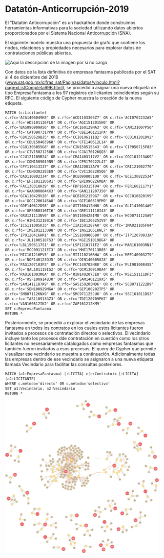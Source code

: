 # Datatón-Anticorrupción-2019
El "Datatón Anticorrupción" es un hackathon donde construimos herramientas informativas para la sociedad utilizando datos abiertos proporcionados por el Sistema Nacional Anticorrupción (SNA). 

El siguiente modelo muestra una propuesta de grafo que contiene los nodos, relaciones y propiedades necesarios para explorar datos de contrataciones públicas abiertas.

![Aquí la descripción de la imagen por si no carga](imagenes/Modelo_de_grafo_para_contrataciones_públicas.jpg)

Con datos de la lista definitiva de empresas fantasma publicada por el SAT al 4 de diciembre del 2019 (www.sat.gob.mx/cifras_sat/Paginas/datos/vinculo.html?page=ListCompleta69B.html), se procedió a asignar una nueva etiqueta de tipo EmpresaFantasma a los 97 registros de licitantes coincidentes según su RFC. El siguiente código de Cypher muestra la creación de la nueva etiqueta.

```
MATCH (c:Licitante)
c.rfc='ACA1406049K8' OR c.rfc='ACD1103303Z7' OR c.rfc='ACI0702232A5' OR c.rfc='ADS101126FL0' OR c.rfc='AGI1512015H0' OR
c.rfc='BAS090909A56' OR c.rfc='CAC160129NA3' OR c.rfc='CAM131007P50' OR c.rfc='CAT090731PP0' OR c.rfc='CBE1401211PA' OR
c.rfc='CBX150529BJ5' OR c.rfc='CCI010611IQ2' OR c.rfc='CCO101201DV2' OR c.rfc='CEU150403968' OR c.rfc='CFE140612L14' OR
c.rfc='CGO1303055G8' OR c.rfc='CIN150515343' OR c.rfc='CIP050715F83' OR c.rfc='CIV150212586' OR c.rfc='CJA170126QQ3' OR
c.rfc='CJU121105B24' OR c.rfc='CMA1403117V2' OR c.rfc='COC101213AK9' OR c.rfc='COM1509019N9' OR c.rfc='CPR170222L47' OR
c.rfc='CPY110413I37' OR c.rfc='CRA120813AY9' OR c.rfc='CRI121002770' OR c.rfc='CUN0302283E9' OR c.rfc='CVI1302205Q6' OR
c.rfc='DAD1108023J4' OR c.rfc='DCE0908051U8' OR c.rfc='ECE130822534' OR c.rfc='EPJ1011206R1' OR c.rfc='ERI090226MBA' OR
c.rfc='FAC130318H39' OR c.rfc='FDP160315TU4' OR c.rfc='FER1602117Y1' OR c.rfc='GAA000804KX3' OR c.rfc='GAN111207J50' OR
c.rfc='GCA110429V28' OR c.rfc='GCB1012159G7' OR c.rfc='GCC0108201V9' OR c.rfc='GCC120614SA8' OR c.rfc='GCE100319FM9' OR
c.rfc='GDE140612D98' OR c.rfc='GIT100412NH0' OR c.rfc='GLI1410014A9' OR c.rfc='GPS980316TI6' OR c.rfc='GRE111110I43' OR
c.rfc='GRU121113NV6' OR c.rfc='GVI100428IM8' OR c.rfc='HCO071112SA9' OR c.rfc='HIN131218B16' OR c.rfc='IBI120525IV9' OR
c.rfc='ICS111005K33' OR c.rfc='IIA1501287A0' OR c.rfc='IMA021105FU4' OR c.rfc='IME101213U98' OR c.rfc='ING120518NL7' OR
c.rfc='IPO120416HR1' OR c.rfc='ISS100906S80' OR c.rfc='ITP120709J3A' OR c.rfc='JLI100518F53' OR c.rfc='KGI151019BG4' OR
c.rfc='LBL1505117S1' OR c.rfc='LSP121017IF2' OR c.rfc='MAR161003RN1' OR c.rfc='MCC091121EI3' OR c.rfc='MHI170113B85' OR
c.rfc='MIC101216PV3' OR c.rfc='MII110216RHA' OR c.rfc='MPE1409032T9' OR c.rfc='NOP140123QJ5' OR c.rfc='OIN140605828' OR
c.rfc='PAG1207103F3' OR c.rfc='PCC140702N80' OR c.rfc='PLI9810084S5' OR c.rfc='QAL101119IG2' OR c.rfc='QCM130919BA4' OR
c.rfc='RAD161003M6A' OR c.rfc='RIN140207JE8' OR c.rfc='RSE151111DF3' OR c.rfc='RSF100914BJ0' OR c.rfc='SAM1401219X5' OR
c.rfc='SAM1411187K9' OR c.rfc='SAS150205MD6' OR c.rfc='SCB0711222D9' OR c.rfc='SEN100929MGA' OR c.rfc='SEP100202TP5' OR
c.rfc='SMB071126NX9' OR c.rfc='SMC971125JU6' OR c.rfc='SSC161011DS3' OR c.rfc='TAS110913GZ3' OR c.rfc='TDI120709PH7' OR
c.rfc='VAN160812IK2' OR c.rfc='ZAP161212KM9'
SET c:EmpresaFantasma
RETURN *
```

Posteriormente, se procedió a explorar el vecindario de las empresas fantasma en todos los contratos en los cuales estos licitantes fueron invitados a procesos de contratación directos o selectivos. El vecindario incluye tanto los procesos dde contratación en cuestión como los otros licitantes no necesariamente catalogados como empresas fantasmas que también fueron invitados a esos procesos.
El query de Cypher que permite visualizar ese vecindario se muestra a continuación. Adicionalmente todas las empresas dentro de ese vecindario se asignaron a una nueva etiqueta llamada Vecindario para facilitar las consultas posteriores.

```
MATCH (a1:EmpresaFantasma)-[:LICITA]->(c:Contrato)<-[:LICITA]-(a2:LICITANTE)
WHERE c.método='directo' OR c.método='selectivo'
SET a1:Vecindario, a2:Vecindario
RETURN *
```

![Aquí la descripción de la imagen por si no carga](imagenes/Vecindario-de-la-empresa-fantasma.png)


